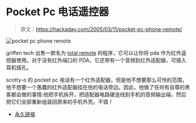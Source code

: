# Pocket Pc 电话遥控器

> 原文：<https://hackaday.com/2005/03/11/pocket-pc-phone-remote/>

![pocket pc phone remote](img/51aa5e03185493f3261977b3b096a1a5.png)

griffen tech 出售一款名为 [total remote](http://www.griffintechnology.com/griffinmobile/totalremote/index.html) 的程序，它可以让你将 pda 作为红外遥控器使用。对于没有红外端口的 PDA，它还带有一个音频到红外适配器，可插入耳机插孔。

scotty-o 的 pocket pc 电话有一个红外适配器，但是他不想要那么可怜的范围，他不想要一个愚蠢的红外适配器挂在他的电话旁边。因此，他做了任何有自尊的黑客都会做的事情:他把手机拆开，把适配器电路硬连线到手机的音频输出端，然后把它们全部重新组装回原来的手机外壳。不错！

*   [永久链接](http://www.rabidmidget.com/phonehack/)
